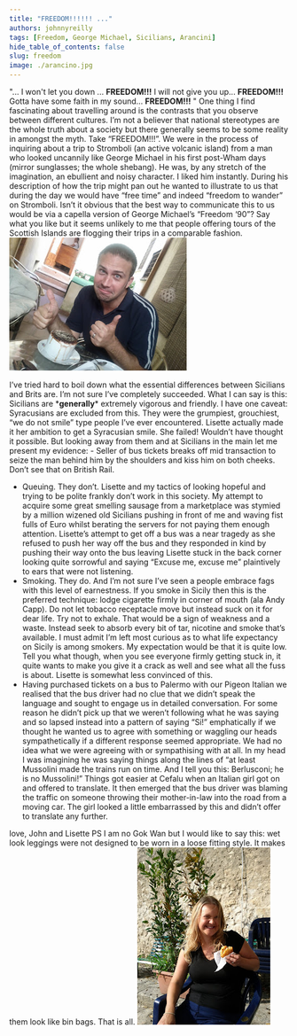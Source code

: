 ```yaml
---
title: "FREEDOM!!!!!! ..."
authors: johnnyreilly
tags: [Freedom, George Michael, Sicilians, Arancini]
hide_table_of_contents: false
slug: freedom
image: ./arancino.jpg
---
```

"... I won't let you down ... **FREEDOM!!!** I will not give you up... **FREEDOM!!!** Gotta have some faith in my sound... **FREEDOM!!!** " One thing I find fascinating about travelling around is the contrasts that you observe between different cultures. I’m not a believer that national stereotypes are the whole truth about a society but there generally seems to be some reality in amongst the myth. Take “FREEDOM!!!”. We were in the process of inquiring about a trip to Stromboli (an active volcanic island) from a man who looked uncannily like George Michael in his first post-Wham days (mirror sunglasses; the whole shebang). He was, by any stretch of the imagination, an ebullient and noisy character. I liked him instantly. During his description of how the trip might pan out he wanted to illustrate to us that during the day we would have “free time” and indeed “freedom to wander” on Stromboli. Isn’t it obvious that the best way to communicate this to us would be via a capella version of George Michael’s “Freedom ‘90”? Say what you like but it seems unlikely to me that people offering tours of the Scottish Islands are flogging their trips in a comparable fashion. ![](coffee.jpg)

 I’ve tried hard to boil down what the essential differences between Sicilians and Brits are. I’m not sure I’ve completely succeeded. What I can say is this: Sicilians are \***generally**\* extremely vigorous and friendly. I have one caveat: Syracusians are excluded from this. They were the grumpiest, grouchiest, “we do not smile” type people I’ve ever encountered. Lisette actually made it her ambition to get a Syracusian smile. She failed! Wouldn’t have thought it possible. But looking away from them and at Sicilians in the main let me present my evidence: - Seller of bus tickets breaks off mid transaction to seize the man behind him by the shoulders and kiss him on both cheeks. Don’t see that on British Rail. 
- Queuing. They don’t. Lisette and my tactics of looking hopeful and trying to be polite frankly don’t work in this society. My attempt to acquire some great smelling sausage from a marketplace was stymied by a million wizened old Sicilians pushing in front of me and waving fist fulls of Euro whilst berating the servers for not paying them enough attention. Lisette’s attempt to get off a bus was a near tragedy as she refused to push her way off the bus and they responded in kind by pushing their way onto the bus leaving Lisette stuck in the back corner looking quite sorrowful and saying “Excuse me, excuse me” plaintively to ears that were not listening. 
- Smoking. They do. And I’m not sure I’ve seen a people embrace fags with this level of earnestness. If you smoke in Sicily then this is the preferred technique: lodge cigarette firmly in corner of mouth (ala Andy Capp). Do not let tobacco receptacle move but instead suck on it for dear life. Try not to exhale. That would be a sign of weakness and a waste. Instead seek to absorb every bit of tar, nicotine and smoke that’s available. I must admit I’m left most curious as to what life expectancy on Sicily is among smokers. My expectation would be that it is quite low. Tell you what though, when you see everyone firmly getting stuck in, it quite wants to make you give it a crack as well and see what all the fuss is about. Lisette is somewhat less convinced of this. 
- Having purchased tickets on a bus to Palermo with our Pigeon Italian we realised that the bus driver had no clue that we didn’t speak the language and sought to engage us in detailed conversation. For some reason he didn’t pick up that we weren’t following what he was saying and so lapsed instead into a pattern of saying “Si!” emphatically if we thought he wanted us to agree with something or waggling our heads sympathetically if a different response seemed appropriate. We had no idea what we were agreeing with or sympathising with at all. In my head I was imagining he was saying things along the lines of “at least Mussolini made the trains run on time. And I tell you this: Berlusconi; he is no Mussolini!” Things got easier at Cefalu when an Italian girl got on and offered to translate. It then emerged that the bus driver was blaming the traffic on someone throwing their mother-in-law into the road from a moving car. The girl looked a little embarrassed by this and didn’t offer to translate any further.

<!-- -->

 love, John and Lisette PS I am no Gok Wan but I would like to say this: wet look leggings were not designed to be worn in a loose fitting style. It makes them look like bin bags. That is all. ![](arancino.jpg)


